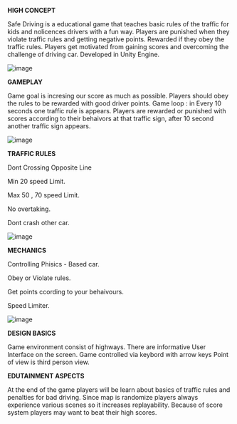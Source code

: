 **HIGH CONCEPT**

 Safe Driving is a educational game that teaches basic rules of the traffic for kids and nolicences drivers with a fun way. Players are punished when they violate traffic rules and getting negative points. Rewarded if they obey the traffic rules. Players get motivated from gaining scores and overcoming the challenge of driving car. Developed in Unity Engine.

![image](https://github.com/Splinterman967/Safe-Driving-3d/assets/96197600/f974e45b-9798-4223-a021-705ea634ed19)


**GAMEPLAY**

Game goal is incresing our score as much as possible. Players should obey the rules to be rewarded with good driver points. Game loop : in Every 10 seconds one traffic rule is appears. Players are rewarded or punished with scores according to their behaivors at that traffic sign, after 10 second another traffic sign appears.

![image](https://github.com/Splinterman967/Safe-Driving-3d/assets/96197600/e398373d-44db-4adb-b703-63380b85e382)


**TRAFFIC RULES**

 Dont Crossing Opposite Line 

Min 20 speed Limit. 

Max 50 , 70 speed Limit. 

No overtaking.

 Dont crash other car.

![image](https://github.com/Splinterman967/Safe-Driving-3d/assets/96197600/09204580-838a-4026-b466-09dc78ea973d)



**MECHANICS**

Controlling Phisics - Based car. 

Obey or Violate rules. 

Get points ccording to your behaivours. 

Speed Limiter.

![image](https://github.com/Splinterman967/Safe-Driving-3d/assets/96197600/9e13549a-db81-4f5a-9e5d-506e297015a8)


**DESIGN BASICS**

Game environment consist of highways. There are informative User Interface on the screen. Game controlled via keybord with arrow keys Point of view is third person view.



**EDUTAINMENT ASPECTS**

At the end of the game players will be learn about basics of traffic rules and penalties for bad driving. Since map is randomize players always experience various scenes so it increases replayability. Because of score system players may want to beat their high scores.
